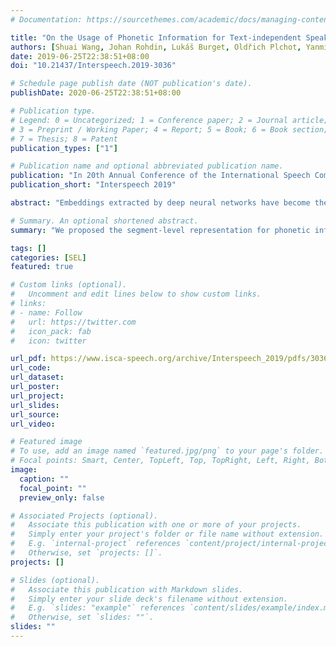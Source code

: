 ```yaml
---
# Documentation: https://sourcethemes.com/academic/docs/managing-content/

title: "On the Usage of Phonetic Information for Text-independent Speaker Embedding Extraction"
authors: [Shuai Wang, Johan Rohdin, Lukáš Burget, Oldřich Plchot, Yanmin Qian, Kai Yu]
date: 2019-06-25T22:38:51+08:00
doi: "10.21437/Interspeech.2019-3036"

# Schedule page publish date (NOT publication's date).
publishDate: 2020-06-25T22:38:51+08:00

# Publication type.
# Legend: 0 = Uncategorized; 1 = Conference paper; 2 = Journal article;
# 3 = Preprint / Working Paper; 4 = Report; 5 = Book; 6 = Book section;
# 7 = Thesis; 8 = Patent
publication_types: ["1"]

# Publication name and optional abbreviated publication name.
publication: "In 20th Annual Conference of the International Speech Communication Association (InterSpeech), Graz, Austria, 2019"
publication_short: "Interspeech 2019"

abstract: "Embeddings extracted by deep neural networks have become the state-of-the-art utterance representation in speaker recognition systems. It has recently been shown that incorporating frame-level phonetic information in the embedding extractor can improve the speaker recognition performance. On the other hand, in the final embedding, phonetic information is just an additional source of session variability which may be harmful to the text-independent speaker recognition task. This suggests that at the embedding level phonetic information should be suppressed rather than encouraged. To verify this hypothesis, we perform several experiments that encourage or/and suppress phonetic information at various stages in the network. Our experiments confirm that multitask learning is beneficial if it is applied at the frame-level stage of the network, whereas adversarial training is beneficial if it is used at the segment-level stage of the network. Additionally, the combination of these two approaches improves the performance further, resulting in an equal error rate of 3.17% on the VoxCeleb dataset."

# Summary. An optional shortened abstract.
summary: "We proposed the segment-level representation for phonetic information and the corresponding segment-level multi-task/adversarial training framework, we revisited the usage the phonetic information for the text-independent embedding learning and designed experiments to verify the assumption: For TI-SV, it could be benificial to remove the phonetic variation in the final speaker embeddings"

tags: []
categories: [SEL]
featured: true

# Custom links (optional).
#   Uncomment and edit lines below to show custom links.
# links:
# - name: Follow
#   url: https://twitter.com
#   icon_pack: fab
#   icon: twitter

url_pdf: https://www.isca-speech.org/archive/Interspeech_2019/pdfs/3036.pdf
url_code:
url_dataset:
url_poster:
url_project:
url_slides:
url_source:
url_video:

# Featured image
# To use, add an image named `featured.jpg/png` to your page's folder. 
# Focal points: Smart, Center, TopLeft, Top, TopRight, Left, Right, BottomLeft, Bottom, BottomRight.
image:
  caption: ""
  focal_point: ""
  preview_only: false

# Associated Projects (optional).
#   Associate this publication with one or more of your projects.
#   Simply enter your project's folder or file name without extension.
#   E.g. `internal-project` references `content/project/internal-project/index.md`.
#   Otherwise, set `projects: []`.
projects: []

# Slides (optional).
#   Associate this publication with Markdown slides.
#   Simply enter your slide deck's filename without extension.
#   E.g. `slides: "example"` references `content/slides/example/index.md`.
#   Otherwise, set `slides: ""`.
slides: ""
---
```

